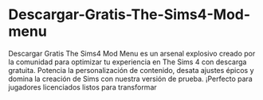 # Descargar-Gratis-The-Sims4-Mod-menu
Descargar Gratis The Sims4 Mod Menu es un arsenal explosivo creado por la comunidad para optimizar tu experiencia en The Sims 4 con descarga gratuita. Potencia la personalización de contenido, desata ajustes épicos y domina la creación de Sims con nuestra versión de prueba. ¡Perfecto para jugadores licenciados listos para transformar 
